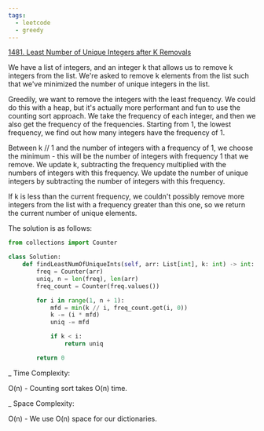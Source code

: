 ```yaml
---
tags:
  - leetcode
  - greedy
---
```


<a href="https://leetcode.com/problems/least-number-of-unique-integers-after-k-removals/">
1481. Least Number of Unique Integers after K Removals</a>

We have a list of integers, and an integer k that allows us to remove k integers
from the list. We're asked to remove k elements from the list such that we've
minimized the number of unique integers in the list.

Greedily, we want to remove the integers with the least frequency. We could do
this with a heap, but it's actually more performant and fun to use the counting
sort approach. We take the frequency of each integer, and then we also get the
frequency of the frequencies. Starting from 1, the lowest frequency, we find out
how many integers have the frequency of 1.

Between k // 1 and the number of integers with a frequency of 1, we choose the
minimum - this will be the number of integers with frequency 1 that we remove.
We update k, subtracting the frequency multiplied with the numbers of integers
with this frequency. We update the number of unique integers by subtracting the
number of integers with this frequency.

If k is less than the current frequency, we couldn't possibly remove more
integers from the list with a frequency greater than this one, so we return the
current number of unique elements.

The solution is as follows:

```python
from collections import Counter

class Solution:
    def findLeastNumOfUniqueInts(self, arr: List[int], k: int) -> int:
        freq = Counter(arr)
        uniq, n = len(freq), len(arr)
        freq_count = Counter(freq.values())

        for i in range(1, n + 1):
            mfd = min(k // i, freq_count.get(i, 0))
            k -= (i * mfd)
            uniq -= mfd

            if k < i:
                return uniq

        return 0
```

\_ Time Complexity:

O(n) - Counting sort takes O(n) time.

\_ Space Complexity:

O(n) - We use O(n) space for our dictionaries.
